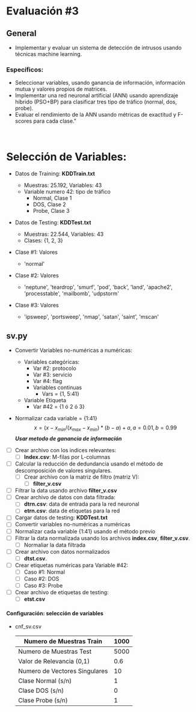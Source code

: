 # Evaluación #3

## General

- Implementar y evaluar un sistema de detección de intrusos usando técnicas machine learning.

### Específicos:

- Seleccionar variables, usando ganancia de información, información mutua y valores propios de matrices.
- Implementar una red neuronal artificial (ANN) usando aprendizaje híbrido (PSO+BP) para clasificar tres tipo de tráfico (normal, dos, probe).
- Evaluar el rendimiento de la ANN usando métricas de exactitud y F-scores para cada clase."

​	

# Selección de Variables:

- Datos de Training: **KDDTrain.txt**
  - Muestras: 25.192, Variables: 43
  - Variable numero 42: tipo de tráfico
    - Normal, 	Clase 1
    - DOS, 		  Clase 2
    - Probe,		Clase 3



- Datos de Testing: **KDDTest.txt**
  - Muestras: 22.544, Variables: 43
  - Clases: {1, 2, 3}



- Clase #1: Valores

  - 'normal'

    

- Clase #2: Valores

  - 'neptune', 'teardrop', 'smurf', 'pod', 'back', 'land', 'apache2', 'processtable', 'mailbomb', 'udpstorm'

    

- Clase #3: Valores

  - 'ipsweep', 'portsweep', 'nmap', 'satan', 'saint', 'mscan'



## sv.py

- Convertir Variables no-numéricas a numéricas:

  - Variables categóricas:
    - Var #2: protocolo
    - Var #3: servicio
    - Var #4: flag
    - Variables continuas
      - Vars = {1, 5:41}
  - Variable Etiqueta
    - Var #42 = {1 ó 2 ó 3}

- Normalizar cada variable = {1:41}
  $$
  x = (x-x_{min}/(x_{max}-x_{min})*(b-a) + a, a=0.01, b=0.99
  $$
  ***Usar metodo de ganancia de información***



- [ ] Crear archivo con los indices relevantes:
  - [ ] **Index.csv**: M-filas por L-columnas
- [ ] Calcular la reducción de dedundancia usando el método de descomposición de valores singulares.
  - [ ] Crear archivo con la matriz de filtro (matriz V):
    - [ ] **filter_v.csv**
- [ ] Filtrar la data usando archivo **filter_v.csv**
- [ ] Crear archivo de datos con data filtrada:
  - [ ] **dtrn.csv**: data de entrada para la red neuronal
  - [ ] **etrn.csv**: data de etiquetas para la red
- [ ] Cargar datos de testing: **KDDTest.txt**
- [ ] Convertir variables no-numéricas a numéricas
- [ ] Normalizar cada variable {1:41} usando el método previo
- [ ] Filtrar la data normalizada usando los archivos **index.csv**, **filter_v.csv**.
  - [ ] Normaliar la data filtrada
- [ ] Crear archivo con datos normalizados
  - [ ] **dtst.csv**.
- [ ] Crear etiquetas numéricas para Variable #42:
  - [ ] Caso #1: Normal
  - [ ] Caso #2: DOS
  - [ ] Caso #3: Probe
- [ ] Crear archivo de etiquetas de testing:
  - [ ] **etst.csv**

#### Configuración: selección de variables

- cnf_sv.csv

  | Numero de Muestras Train      | 1000 |
  | ----------------------------- | ---- |
  | Numero de Muestras Test       | 5000 |
  | Valor de Relevancia (0,1)     | 0.6  |
  | Numero de Vectores Singulares | 10   |
  | Clase Normal (s/n)            | 1    |
  | Clase DOS (s/n)               | 0    |
  | Clase Probe (s/n)             | 1    |

  
